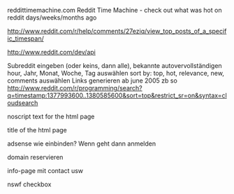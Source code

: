 reddittimemachine.com
Reddit Time Machine - check out what was hot on reddit days/weeks/months ago

http://www.reddit.com/r/help/comments/27eziq/view_top_posts_of_a_specific_timespan/

http://www.reddit.com/dev/api

Subreddit eingeben (oder keins, dann alle), bekannte autovervollständigen
hour, Jahr, Monat, Woche, Tag auswählen
sort by: top, hot, relevance, new, comments auswählen
Links generieren ab june 2005
zb so
http://www.reddit.com/r/programming/search?q=timestamp:1377993600..1380585600&sort=top&restrict_sr=on&syntax=cloudsearch

noscript text for the html page

title of the html page

adsense wie einbinden? Wenn geht dann anmelden

domain reservieren

info-page mit contact usw

nswf checkbox